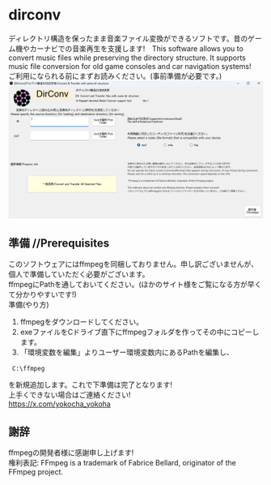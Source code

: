 # dirconv
ディレクトリ構造を保ったまま音楽ファイル変換ができるソフトです。昔のゲーム機やカーナビでの音楽再生を支援します!　This software allows you to convert music files while preserving the directory structure. It supports music file conversion for old game consoles and car navigation systems!  
ご利用になられる前にまずお読みください。(事前準備が必要です。)  
![画像](./img1.png)  

## 準備 //Prerequisites  
このソフトウェアにはffmpegを同梱しておりません。申し訳ございませんが、個人で準備していただく必要がございます。  
ffmpegにPathを通しておいてください。(ほかのサイト様をご覧になる方が早くて分かりやすいです!)  
準備(やり方)  
1. ffmpegをダウンロードしてください。
3. exeファイルをCドライブ直下にffmpegフォルダを作ってその中にコピーします。
4. 「環境変数を編集」よりユーザー環境変数内にあるPathを編集し、
```
 C:\ffmpeg
 ```
を新規追加します。これで下準備は完了となります!  
上手くできない場合はご連絡ください!  
https://x.com/yokocha_yokoha  

## 謝辞  
ffmpegの開発者様に感謝申し上げます!  
権利表記:
FFmpeg is a trademark of Fabrice Bellard, originator of the FFmpeg project.  
